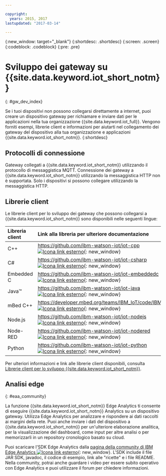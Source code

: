 ```yaml
---

copyright:
  years: 2015, 2017
lastupdated: "2017-03-14"

---
```


{:new_window: target="_blank"}
{:shortdesc: .shortdesc}
{:screen: .screen}
{:codeblock: .codeblock}
{:pre: .pre}

# Sviluppo dei gateway su {{site.data.keyword.iot_short_notm}}
{: #gw_dev_index}

Se i tuoi dispositivi non possono collegarsi direttamente a internet, puoi creare un dispositivo gateway per richiamare e inviare dati per le applicazioni nella tua organizzazione {{site.data.keyword.iot_full}}. Vengono forniti esempi, librerie client e informazioni per aiutarti nel collegamento dei gateway del dispositivo alla tua organizzazione e applicazioni {{site.data.keyword.iot_short_notm}}.
{:shortdesc}

## Protocolli di connessione
Gateway collegati a {{site.data.keyword.iot_short_notm}} utilizzando il protocollo di messaggistica MQTT. Connessione dei gateway a {{site.data.keyword.iot_short_notm}} utilizzando la messaggistica HTTP non è supportata. Solo i dispositivi si possono collegare utilizzando la messaggistica HTTP.

## Librerie client
Le librerie client per lo sviluppo dei gateway che possono collegarsi a {{site.data.keyword.iot_short_notm}} sono disponibili nelle seguenti lingue:

|Libreria client |Link alla libreria per ulteriore documentazione
|:---|:---
|C++|[https://github.com/ibm-watson-iot/iot-cpp ![Icona link esterno](../../../icons/launch-glyph.svg "Icona link esterno")](https://github.com/ibm-watson-iot/iot-cpp){: new_window}
|C#|[https://github.com/ibm-watson-iot/iot-csharp ![Icona link esterno](../../../icons/launch-glyph.svg "Icona link esterno")](https://github.com/ibm-watson-iot/iot-csharp){: new_window}
|Embedded C| [https://github.com/ibm-watson-iot/iot-embeddedc ![Icona link esterno](../../../icons/launch-glyph.svg "Icona link esterno")](https://github.com/ibm-watson-iot/iot-embeddedc){: new_window}
|Java™|[https://github.com/ibm-watson-iot/iot-java ![Icona link esterno](../../../icons/launch-glyph.svg "Icona link esterno")](https://github.com/ibm-watson-iot/iot-java){: new_window}
|mBed C++|[https://developer.mbed.org/teams/IBM_IoT/code/IBMIoTF/ ![Icona link esterno](../../../icons/launch-glyph.svg "Icona link esterno")](https://developer.mbed.org/teams/IBM_IoT/code/IBMIoTF/){: new_window}
|Node.js|[https://github.com/ibm-watson-iot/iot-nodejs ![Icona link esterno](../../../icons/launch-glyph.svg "Icona link esterno")](https://github.com/ibm-watson-iot/iot-nodejs){: new_window}
|Node-RED|[https://github.com/ibm-watson-iot/iot-nodered ![Icona link esterno](../../../icons/launch-glyph.svg "Icona link esterno")](https://github.com/ibm-watson-iot/iot-nodered){: new_window}
|Python|[https://github.com/ibm-watson-iot/iot-python ![Icona link esterno](../../../icons/launch-glyph.svg "Icona link esterno")](https://github.com/ibm-watson-iot/iot-python){: new_window}

Per ulteriori informazioni e link alle librerie client disponibili, consulta [Librerie client per lo sviluppo {{site.data.keyword.iot_short_notm}}](../iot_platform_client_lib.html).

## Analisi edge
{: #eaa_community}

La funzione {{site.data.keyword.iot_short_notm}} Edge Analytics ti consente di eseguire {{site.data.keyword.iot_short_notm}} Analytics su un dispositivo gateway. Utilizza Edge Analytics per analizzare e rispondere ai dati raccolti ai margini della rete. Puoi anche inviare i dati del dispositivo a {{site.data.keyword.iot_short_notm}} per un'ulteriore elaborazione analitica, per la visualizzazione del dashboard, come input per altre analisi o per memorizzarli in un repository cronologico basato su cloud.

Puoi scaricare l'SDK Edge Analytics dalla [pagina della community di IBM Edge Analytics ![Icona link esterno](../../../icons/launch-glyph.svg "Icona link esterno")](https://www.ibm.com/developerworks/community/groups/service/html/communitystart?communityUuid=3df173af-0c21-4b9c-9fd1-e8e5561ef460&ftHelpTip=true){: new_window}. L'SDK include il file JAR SDK, javadoc, il codice di esempio, link alle "ricette" e i file README. Nella community, potrai anche guardare i video per essere subito operativo con Edge Analytics e puoi utilizzare il forum per chiedere informazioni.
